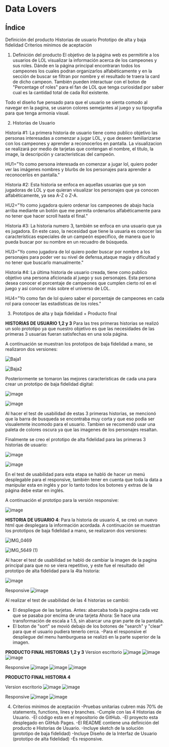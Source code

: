 # Data Lovers

## Índice
Definición del producto
Historias de usuario
Prototipo de alta y baja fidelidad
Criterios minimos de aceptación 

1. Definición del producto
  El objetivo de la página web es permitirle a los usuarios de LOL visualizar la información acerca de los campeones y sus roles. 
  Dánde en la página principal encontraran todos los campeones los cuales podran organizarlos alfabéticamente y en la sección de buscar se filtran por nombre y el resultado te traera la card de dicho campeon. También pueden interactuar con el boton de "Percentage of roles" para el fan de LOL que tenga curiosidad por saber cual es la cantidad total de cada Rol existente.
  
  Todo el diseño fue pensado para que el usuario se sienta comodo al navegar en la pagina, se usaron colores semejantes al juego y su tipografia para que tenga armonia visual.
  
  


2. Historias de Usuario

Historia #1: La primera historia de usuario tiene como publico objetivo las personas interesadas a comenzar a jugar LOL, y que deseen familiarizarse con los campeones y aprender a reconocerlos en pantalla. La visualizacion se realizará por medio de tarjetas que contengan el nombre, el titulo, la image, la descripción y características del campeón.

  HU1="Yo como persona interesada en comenzar a jugar lol, quiero poder ver las imágenes nombres y blurbs de los personajes para aprender a reconocerlos en pantalla."

 Historia #2: Esta historia se enfoca en aquellas usuarias que ya son jugadoras de LOL y que quieran visualizar los personajes que ya conocen alfabéticamente, ya sea A-Z o Z-A.

  HU2="Yo como jugadora quiero ordenar los campeones de abajo hacia arriba mediante un botón que me permita ordenarlos alfabéticamente para no tener que hacer scroll hasta el final."

Historia #3: La historia numero 3, también se enfoca en una usuario que ya es jugadora. En este caso, la necesidad que tiene la usuaria es conocer las características especiales de un campeón específico, de manera que lo pueda buscar por su nombre en un recuadro de búsqueda.

  HU3="Yo como jugadora de lol quiero poder buscar por nombre a los personajes para poder ver su nivel de defensa,ataque magia y dificultad y no tener que buscarlo manualmente."
    
Historia #4: La última historia de usuario creada, tiene como publico objetivo una persona aficionada al juego y sus personajes. Esta persona desea conocer el porcentaje de campeones que cumplen cierto rol en el juego y así conocer más sobre el universo de LOL.

  HU4="Yo como fan de lol quiero saber el porcentaje de campeones en cada rol para conocer las estadísticas de los roles."
    
    

3. Prototipos de alta y baja fidelidad + Producto final

**HISTORIAS DE USUARIO 1,2 y 3** Para las tres primeras historias se realizó un solo prototipo ya que nuestro objetivo es que las necesidades de las primeras 3 usuarias fueran satisfechas en una sola página.

A continuación se muestran los prototipos de baja fidelidad a mano, se realizaron dos versiones:

  ![Baja1](https://user-images.githubusercontent.com/116685936/234927681-ab282f00-0df3-4f57-a739-734f205e51ea.jpg)


  ![Baja2](https://user-images.githubusercontent.com/116685936/234928022-63aa1c8e-de77-41b8-b8cc-e858ec9c2b8c.jpg)


Posteriormente se tomaron las mejores caracteristicas de cada una para crear un prototipo de baja fidelidad digital:

 ![image](https://user-images.githubusercontent.com/116685936/234928342-24709378-bf21-4a88-93dd-da9e5d07d44f.png)

 ![image](https://user-images.githubusercontent.com/116685936/234928840-d19e326f-c4a2-448d-9c29-ba3f5307b8f3.png)


 Al hacer el test de usabilidad de estas 3 primeras historias, se mencionó que la barra de busqueda se encontraba muy corta y que eso podia ser visualemnte incomodo para el usuario. Tambien se recomendó usar una paleta de colores oscura ya que las imagenes de los personajes resaltan.


 Finalmente se creo el prototipo de alta fidelidad para las primeras 3 historias de usuario:

 

  ![image](https://user-images.githubusercontent.com/116685936/234933569-f6cd29c2-7232-4d70-9719-d7e0f5dee124.png)

  ![image](https://user-images.githubusercontent.com/116685936/234930302-817b2953-5669-4e01-8f50-46edbc9f5aac.png)

En el test de usabilidad para esta etapa se habló de hacer un menú desplegable para el responsive, también tener en cuenta que toda la data a manipular esta en inglés y por lo tanto todos los botones y extras de la página debe estar en inglés.

A continuación el prototipo para la versión responsive:

  ![image](https://user-images.githubusercontent.com/116685936/234933763-63875ef6-d09c-44cb-aef0-c713c0a8d82a.png)


**HISTORIA DE USUARIO 4**: Para la historia de usuario 4, se creó un nuevo html que desplegara la información acordada.
A continuación se muestran los prototipos de baja fidelidad a mano, se realizaron dos versiones:

![IMG_0469](https://user-images.githubusercontent.com/116685936/234936260-4c27d492-3236-4b31-bf0b-defb0dfb9f8c.jpg)

![IMG_5649 (1)](https://user-images.githubusercontent.com/116685936/234936338-161b0e18-a104-4842-8ddc-6374e6ee1421.jpg)

Al hacer el test de usabilidad se habló de cambiar la imagen de la pagina principal para que no se viera repetitivo, y este fue el resultado del prototipo de alta fidelidad para la 4ta historia:

![image](https://user-images.githubusercontent.com/127060183/234938440-bf7c86fb-9243-47df-8f67-e2ea159f421b.png)

Responsive
![image](https://user-images.githubusercontent.com/127060183/234936862-e4bda829-e68d-4f1c-b620-a1eeff9f26a7.png)


Al realizar el test de usabilidad de las 4 historias se cambió:

- El despliegue de las tarjetas. Antes: abarcaba toda la pagina cada vez que se pasaba por encima de una tarjeta Ahora: Se hace una transformación de escala a 1.5, sin abarcar una gran parte de la pantalla.
- El boton de "sort" se movió debajo de los botones de "search" y "clear" para que el usuario pudiera tenerlo cerca.
-Para el responsive el despliegue del menu hamburguesa se realizó en la parte superior de la imagen.

**PRODUCTO FINAL HISTORIAS 1,2 y 3**
Version escritorio 
![image](https://user-images.githubusercontent.com/127060183/234939570-60aa7de0-6687-4f79-82ad-832c75205a76.png)
![image](https://user-images.githubusercontent.com/127060183/234940156-00ea1228-825b-45e1-b736-74b457a7a387.png)
![image](https://user-images.githubusercontent.com/127060183/234941730-33704896-fde3-42e3-a827-407bbc53a30f.png)

Responsive
![image](https://user-images.githubusercontent.com/127060183/234942903-1c082344-0059-40af-a9a6-2bc520ada773.png)
![image](https://user-images.githubusercontent.com/127060183/234943142-92bef609-a745-4fa4-933a-328615460727.png)
![image](https://user-images.githubusercontent.com/127060183/234943479-b016887a-3969-4986-a0b5-aca863b7fb9c.png)

**PRODUCTO FINAL HISTORIA 4**

Version escritorio
![image](https://user-images.githubusercontent.com/116685936/234940093-fc0e19e1-33ab-4664-8f4b-bcb15874bb8e.png)
![image](https://user-images.githubusercontent.com/116685936/234940409-841f26c5-5b67-4f96-977d-708f8b881883.png)

Responsive 
![image](https://user-images.githubusercontent.com/116685936/234940726-fcf6f654-a7f3-497e-a2a0-71912ae9af4f.png)
![image](https://user-images.githubusercontent.com/116685936/234940888-7dd1eb24-936d-471e-8bb4-75a1dafc67eb.png)

4. Criterios minimos de aceptación
-Pruebas unitarias cubren más 70% de statements, functions, lines y branches.
-Cumple con las 4 Historias de Usuario.
-El código esta en el repositorio de GitHub.
-El proyecto esta desplegado en GitHub Pages.
-El README contiene una definición del producto e Historias de Usuario.
-Incluye sketch de la solución (prototipo de baja fidelidad)
-Incluye Diseño de la Interfaz de Usuario (prototipo de alta fidelidad)
-Es responsive.
